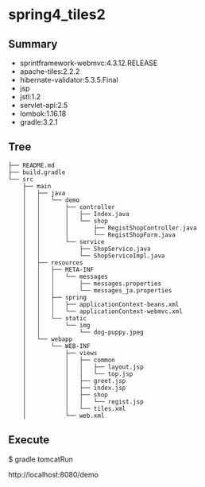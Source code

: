 # spring4_tiles2

## Summary
* sprintframework-webmvc:4.3.12.RELEASE  
* apache-tiles:2.2.2  
* hibernate-validator:5.3.5.Final  
* jsp  
* jstl:1.2  
* servlet-api:2.5  
* lombok:1.16.18  
* gradle:3.2.1  

## Tree
```
├── README.md
├── build.gradle
└── src
    ├── main
    │   ├── java
    │   │   └── demo
    │   │       ├── controller
    │   │       │   ├── Index.java
    │   │       │   └── shop
    │   │       │       ├── RegistShopController.java
    │   │       │       └── RegistShopForm.java
    │   │       └── service
    │   │           ├── ShopService.java
    │   │           └── ShopServiceImpl.java
    │   ├── resources
    │   │   ├── META-INF
    │   │   │   └── messages
    │   │   │       ├── messages.properties
    │   │   │       └── messages_ja.properties
    │   │   ├── spring
    │   │   │   ├── applicationContext-beans.xml
    │   │   │   └── applicationContext-webmvc.xml
    │   │   └── static
    │   │       └── img
    │   │           └── dog-puppy.jpeg
    │   └── webapp
    │       └── WEB-INF
    │           ├── views
    │           │   ├── common
    │           │   │   ├── layout.jsp
    │           │   │   └── top.jsp
    │           │   ├── greet.jsp
    │           │   ├── index.jsp
    │           │   ├── shop
    │           │   │   └── regist.jsp
    │           │   └── tiles.xml
    │           └── web.xml
```

## Execute
$ gradle tomcatRun

http://localhost:8080/demo


